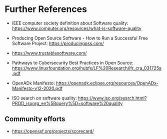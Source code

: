 # Further References

- IEEE computer society definition about Software quality: https://www.computer.org/resources/what-is-software-quality
- Producing Open Source Software - How to Run a Successful Free Software Project: https://producingoss.com/

- https://www.trustablesoftware.com/

- Pathways to Cybersecurity Best Practices in Open Source: https://www.linuxfoundation.org/hubfs/LF%20Research/lfr_cra_031725a.pdf
- OpenADx Manifesto: https://openadx.eclipse.org/resources/OpenADx-Manifesto-v12-2020.pdf

- ISO search on software quality: https://www.iso.org/search.html?PROD_isoorg_en%5Bquery%5D=software%20quality

## Community efforts

- https://openssf.org/projects/scorecard/

